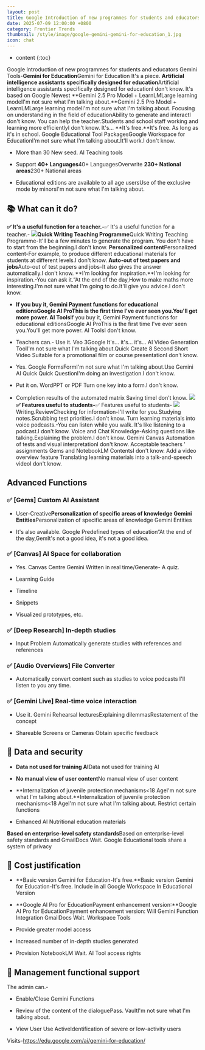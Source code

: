 ```yaml
---
layout: post
title: Google Introduction of new programmes for students and educators Gemini Tools-Gemini for Education
date: 2025-07-09 12:00:00 +0800
category: Frontier Trends
thumbnail: /style/image/google-gemini-gemini-for-education_1.jpg
icon: chat
---
```

* content
{:toc}

 Google Introduction of new programmes for students and educators Gemini Tools-**Gemini for Education**Gemini for Education  It's a piece. **Artificial intelligence assistants specifically designed for education**Artificial intelligence assistants specifically designed for educationI don't know.
It's based on Google Newest **Gemini 2.5 Pro Model + LearnLMLarge learning modelI'm not sure what I'm talking about.**Gemini 2.5 Pro Model + LearnLMLarge learning modelI'm not sure what I'm talking about. Focusing on understanding in the field of educationAbility to generate and interactI don't know.
You can help the teacher.Students and school staff working and learning more efficientlyI don't know.
It's... **It's free.**It's free. As long as it's in school. Google Educational Tool PackagesGoogle Workspace for EducationI'm not sure what I'm talking about.It'll work.I don't know.

- More than 30 New seed. AI Teaching tools

- Support **40+ Languages**40+ LanguagesOverwrite **230+ National areas**230+ National areas

- Educational editions are available to all age usersUse of the exclusive mode by minorsI'm not sure what I'm talking about.


## 📚 What can it do?
**✅ It's a useful function for a teacher.-**✅ It's a useful function for a teacher.-
![](https://assets-v2.circle.so/q5appj1elksvfz3hbvruswj8d26r)**Quick Writing Teaching Programme**Quick Writing Teaching Programme-It'll be a few minutes to generate the program. You don't have to start from the beginning.I don't know.
**Personalized content**Personalized content-For example, to produce different educational materials for students at different levels.I don't know.
**Auto-out of test papers and jobs**Auto-out of test papers and jobs-It also gives the answer automatically.I don't know.
**I'm looking for inspiration.**I'm looking for inspiration.-You can ask it.“At the end of the day,How to make maths more interesting.I'm not sure what I'm going to do.It'll give you advice.I don't know.

- **If you buy it, Gemini Payment functions for educational editionsGoogle AI ProThis is the first time I've ever seen you.You'll get more power. AI Tools**If you buy it, Gemini Payment functions for educational editionsGoogle AI ProThis is the first time I've ever seen you.You'll get more power. AI ToolsI don't know.

- Teachers can.-
Use it. Veo 3Google It's... it's... it's... AI Video Generation ToolI'm not sure what I'm talking about.Quick Create 8 Second Short Video Suitable for a promotional film or course presentationI don't know.

- Yes. Google FormsFormI'm not sure what I'm talking about.Use Gemini AI Quick Quick QuestionI'm doing an investigation.I don't know.

- Put it on. WordPPT or PDF Turn one key into a form.I don't know.

- Completion results of the automated matrix Saving timeI don't know.
![](https://assets-v2.circle.so/5v0gkf7hi4zgyuhkuvzphxhu7nxe)
**✅ Features useful to students-**✅ Features useful to students-
![](https://assets-v2.circle.so/tbrg8bz1j58lu2i90yfupcpta26j)Writing.ReviewChecking for information-I'll write for you.Studying notes.Scrubbing test priorities.I don't know.
Turn learning materials into voice podcasts.-You can listen while you walk. It's like listening to a podcast.I don't know.
Voice and Chat Knowledge-Asking questions like talking.Explaining the problem.I don't know.
Gemini Canvas Automation of tests and visual interpretationI don't know.
Acceptable teachers ' assignments Gems and NotebookLM ContentsI don't know.
Add a video overview feature Translating learning materials into a talk-and-speech videoI don't know.

## Advanced Functions

### ✅ [Gems] Custom AI Assistant

- User-Creative**Personalization of specific areas of knowledge Gemini Entities**Personalization of specific areas of knowledge Gemini Entities

- It's also available. Google Predefined types of education“At the end of the day,GemIt's not a good idea, it's not a good idea.

### ✅ [Canvas] AI Space for collaboration

- Yes. Canvas Centre Gemini Written in real time/Generate-
A quiz.

- Learning Guide

- Timeline

- Snippets

- Visualized prototypes, etc.

### ✅ [Deep Research] In-depth studies

- Input Problem Automatically generate studies with references and references

### ✅ [Audio Overviews] File Converter

- Automatically convert content such as studies to voice podcasts I'll listen to you any time.

### ✅ [Gemini Live] Real-time voice interaction

- Use it. Gemini Rehearsal lecturesExplaining dilemmasRestatement of the concept

- Shareable Screens or Cameras Obtain specific feedback

## 🔐 Data and security

- **Data not used for training AI**Data not used for training AI

- **No manual view of user content**No manual view of user content

- **Internalization of juvenile protection mechanisms<18 AgeI'm not sure what I'm talking about.**Internalization of juvenile protection mechanisms<18 AgeI'm not sure what I'm talking about.
Restrict certain functions

- Enhanced AI Nutritional education materials

**Based on enterprise-level safety standards**Based on enterprise-level safety standards and GmailDocs Wait. Google Educational tools share a system of privacy

## 💸 Cost justification

- **Basic version Gemini for Education-It's free.**Basic version Gemini for Education-It's free. Include in all Google Workspace In Educational Version

- **Google AI Pro for EducationPayment enhancement version:**Google AI Pro for EducationPayment enhancement version:
Will Gemini Function Integration GmailDocs Wait. Workspace Tools

- Provide greater model access

- Increased number of in-depth studies generated

- Provision NotebookLM Wait. AI Tool access rights

## 🏫 Management functional support
The admin can.-

- Enable/Close Gemini Functions

- Review of the content of the dialoguePass. VaultI'm not sure what I'm talking about.

- View User Use ActiveIdentification of severe or low-activity users

Visits-https://edu.google.com/ai/gemini-for-education/

